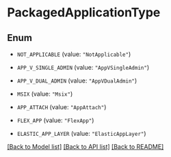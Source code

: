# PackagedApplicationType

## Enum


* `NOT_APPLICABLE` (value: `"NotApplicable"`)

* `APP_V_SINGLE_ADMIN` (value: `"AppVSingleAdmin"`)

* `APP_V_DUAL_ADMIN` (value: `"AppVDualAdmin"`)

* `MSIX` (value: `"Msix"`)

* `APP_ATTACH` (value: `"AppAttach"`)

* `FLEX_APP` (value: `"FlexApp"`)

* `ELASTIC_APP_LAYER` (value: `"ElasticAppLayer"`)


[[Back to Model list]](../README.md#documentation-for-models) [[Back to API list]](../README.md#documentation-for-api-endpoints) [[Back to README]](../README.md)


